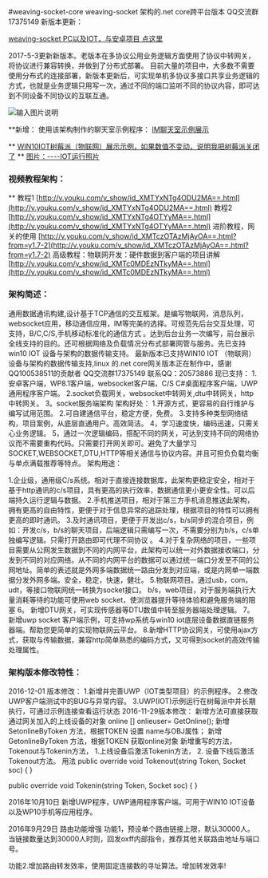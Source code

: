 #weaving-socket-core
weaving-socket 架构的.net core跨平台版本 
QQ交流群17375149
新版本更新：

[weaving-socket PC以及IOT，与安卓项目 点这里](http://git.oschina.net/dreamsfly900/universal-Data-Communication-System-for-windows/)


2017-5-3更新新版本。老版本在多协议公用业务逻辑方面使用了协议中转网关，将协议进行兼容转换，并做到了分布式部署。
目前大量的项目中，大多数不需要使用分布式的连接部署，新版本更新后，可实现单机多协议多接口共享业务逻辑的方式，也就是业务逻辑只用写一次，通过不同的端口监听不同的协议内容，即可达到不同设备不同协议的互联互通。

![输入图片说明](https://git.oschina.net/uploads/images/2017/0503/172653_618507d1_598831.png "在这里输入图片标题")

**新增：
使用该架构制作的聊天室示例程序：
[IM聊天室示例展示](http://dreamsfly900.oschina.io/universal-data-communication-system-for-windows/IM/chat.html)

** 
[WIN10IOT树莓派（物联网）展示示例，如果数值不变动，说明我把树莓派关闭了](http://dreamsfly900.oschina.io/universal-data-communication-system-for-windows/WebApplication1/)
 **
[图片：----IOT运行照片](http://git.oschina.net/uploads/images/2016/1201/135739_2baae981_598831.jpeg "IOT运行照片")


### 视频教程架构：
** 
教程1
[http://v.youku.com/v_show/id_XMTYxNTg4ODU2MA==.html](http://v.youku.com/v_show/id_XMTYxNTg4ODU2MA==.html)
教程2
[http://v.youku.com/v_show/id_XMTYxNTg4OTYyMA==.html](http://v.youku.com/v_show/id_XMTYxNTg4OTYyMA==.html)
进阶教程，网关的使用
[http://v.youku.com/v_show/id_XMTczOTAzMjAyOA==.html?from=y1.7-2](http://v.youku.com/v_show/id_XMTczOTAzMjAyOA==.html?from=y1.7-2)
高级教程：物联网开发：硬件数据到客户端的项目讲解
[http://v.youku.com/v_show/id_XMTc0MDEzNTkyMA==.html](http://v.youku.com/v_show/id_XMTc0MDEzNTkyMA==.html)

### 架构简述：

通用数据通讯构建,设计基于TCP通信的交互框架。是编写物联网，消息队列，websocket应用，移动通信应用，IM等完美的选择。可规范先后台交互处理，可支持，B/C,C/S,手机移动标准化的通信方式
。达到后台业务一次编写，前台展示全线支持的目的。还可根据网络及负载情况分布式部署网管与服务。先已支持win10 IOT 设备与架构的数据传输支持。
最新版本已支持WIN10 IOT （物联网）设备与架构的数据传输支持,linux 的.net core网关版本正在制作中，感谢QQ100538511的贡献者 
QQ交流群17375149 联系QQ：20573886
现已支持：
1.安卓客户端，WP8.1客户端，websocket客户端，C/S C#桌面程序客户端，UWP通用程序客户端。
2.socket负载网关，websocket中转网关,dtu中转网关，http中转网关。
3。socket服务端架构
架构好处：
1.开源方式，更容易的自行维护与编写试用范围。
2.可自建通信平台，稳定方便，免费。
3.支持多种类型网络结构，项目案例，从底层直通用户。高效简洁。
4，学习速度快，编码迅速，只需关心业务逻辑。
5，通过一次逻辑编码，搭配不同的网关，可达到支持不同的网络协议而不需要重构代码。只需要打开网关即可。避免了大量学习SOCKET,WEBSOCKET,DTU,HTTP等相关通信与协议内容。并且可担负负载均衡与单点满载推荐等特点。
架构用途：

1.企业级，通用级C/s系统。相对于直接连接数据库，此架构更稳定安全，相对于基于http通讯的c/s项目，具有更高的执行效率，数据通信更小更安全性。可以后端持久运行逻辑与数据。
2.手机推送项目，相对于第三方手机消息推送此架构，拥有更高的自由特性，更便于对于信息异常的追踪处理，根据项目的特性可以拥有更高的即时通讯。
3.及时通讯项目，更便于开发出c/s，b/s同步的混合项目，例如：开发c/s，b/s的聊天项目，后端逻辑只需编写一次，不需要分别为b/s，c/s单独编写逻辑。只需打开路由即可代理不同协议 。
4.对于复杂网络的项目，一些项目需要从公网发生数据到不同的内网平台，此架构可以统一对外数据接收端口，分发到不同的对应网络。从不同的内网平台的数据可以通过统一端口分发至不同的公网地址。简单的表述就是外网多端数据统一路由分发到对应端，或是内网单一端数据分发外网多端。安全，稳定，快速，健壮。
5.物联网项目。通过usb，com，udt，等接口物联网统一转换为socket接口。 b/s，web项目，对于服务端执行大量消耗等待的功能可使用web socket，使浏览器提升等待体验和避免服务端的阻塞
6。 新增DTU网关，可实现传感器等DTU数值中转至服务器端处理逻辑。
7。新增uwp socket 客户端示例，可支持wp系统与win10 iot底层设备数据直链服务器端。帮助您更简单的实现物联网云平台。
8.新增HTTP协议网关，可使用ajax方式，获取与传输数据，兼容http简单熟悉的编码方式，又可得到socket的高效传输处理属性。

### 架构版本修改特性：
2016-12-01 版本修改：
1.新增并完善UWP（IOT类型项目）的示例程序。
2.修改UWP客户端测试中的BUG与异常内容。
3.UWP(IOT)示例运行在树莓派中并长期执行，可通过示例连接查看运行状态
2016-11-29版本修改：
新增方法可直接获取通过网关加入的上线设备的对象
  online [] onlieuser= GetOnline();
新增
SetonlineByToken 方法，根据TOKEN 设置 name与OBJ属性；
新增
GetonlineByToken 方法，根据TOKEN 获取online对象
新增重写的方法，Tokenout与Tokenin方法，
1.上线设备后激活Tokenin方法，
2. 设备下线后激活Tokenout方法。
用法
 public override void Tokenout(string Token, Socket soc)
   { }

public override void Tokenin(string Token, Socket soc)
 { }

2016年10月10日
新增UWP程序，UWP通用程序客户端。可用于WIN10 IOT设备以及WP10手机等应用程序。

2016年9月29日
路由功能增强
功能1，预设单个路由链接上限，默认30000人。当链接数量达到30000人时则，回发oxff内部指令，推荐其他关联路由地址与端口号。


功能2.增加路由转发效率，使用固定连接数的寻址算法。增加转发效率!